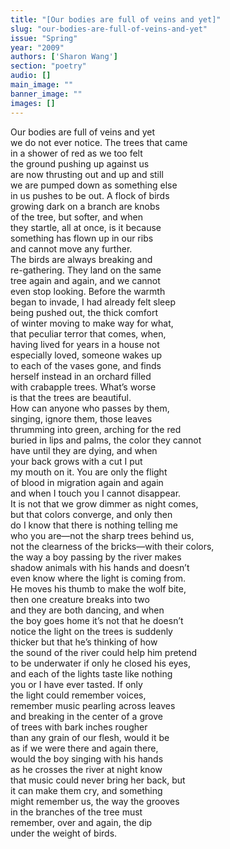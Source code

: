 ```yaml
---
title: "[Our bodies are full of veins and yet]"
slug: "our-bodies-are-full-of-veins-and-yet"
issue: "Spring"
year: "2009"
authors: ['Sharon Wang']
section: "poetry"
audio: []
main_image: ""
banner_image: ""
images: []
---
```

Our bodies are full of veins and yet   
we do not ever notice. The trees that came   
in a shower of red as we too felt   
the ground pushing up against us   
are now thrusting out and up and still   
we are pumped down as something else   
in us pushes to be out. A flock of birds   
growing dark on a branch are knobs   
of the tree, but softer, and when   
they startle, all at once, is it because   
something has flown up in our ribs   
and cannot move any further.   
The birds are always breaking and   
re-gathering. They land on the same   
tree again and again, and we cannot   
even stop looking. Before the warmth   
began to invade, I had already felt sleep   
being pushed out, the thick comfort   
of winter moving to make way for what,   
that peculiar terror that comes, when,   
having lived for years in a house not    
especially loved, someone wakes up   
to each of the vases gone, and finds   
herself instead in an orchard filled   
with crabapple trees. What’s worse   
is that the trees are beautiful.   
How can anyone who passes by them,   
singing, ignore them, those leaves   
thrumming into green, arching for the red   
buried in lips and palms, the color they cannot   
have until they are dying, and when   
your back grows with a cut I put   
my mouth on it. You are only the flight   
of blood in migration again and again   
and when I touch you I cannot disappear.   
It is not that we grow dimmer as night comes,   
but that colors converge, and only then   
do I know that there is nothing telling me   
who you are—not the sharp trees behind us,   
not the clearness of the bricks—with their colors,    
the way a boy passing by the river makes   
shadow animals with his hands and doesn’t   
even know where the light is coming from.   
He moves his thumb to make the wolf bite,   
then one creature breaks into two   
and they are both dancing, and when   
the boy goes home it’s not that he doesn’t   
notice the light on the trees is suddenly   
thicker but that he’s thinking of how   
the sound of the river could help him pretend   
to be underwater if only he closed his eyes,   
and each of the lights taste like nothing   
you or I have ever tasted. If only   
the light could remember voices,   
remember music pearling across leaves   
and breaking in the center of a grove   
of trees with bark inches rougher   
than any grain of our flesh, would it be   
as if we were there and again there,   
would the boy singing with his hands   
as he crosses the river at night know   
that music could never bring her back, but   
it can make them cry, and something   
might remember us, the way the grooves   
in the branches of the tree must   
remember, over and again, the dip   
under the weight of birds.

